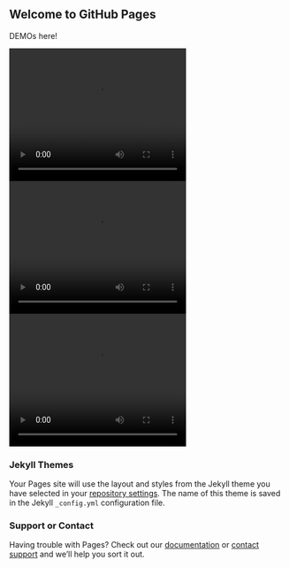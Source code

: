 ## Welcome to GitHub Pages

DEMOs here!

<video width="320" height="240" controls>
    <source src="src/audioset_eval/-1hDIl9Udkw_30.000_40.000.mp4" type="video/mp4">
</video>


<video width="320" height="240" controls>
    <source src="src/audioset_eval/-1hDIl9Udkw_30.000_40.000_Speech.mp4" type="video/mp4">
</video>


<video width="320" height="240" controls>
    <source src="src/audioset_eval/-1hDIl9Udkw_30.000_40.000_Music.mp4" type="video/mp4">
</video>

### Jekyll Themes

Your Pages site will use the layout and styles from the Jekyll theme you have selected in your [repository settings](https://github.com/ligw1998/ligw1998.github.io/settings/pages). The name of this theme is saved in the Jekyll `_config.yml` configuration file.

### Support or Contact

Having trouble with Pages? Check out our [documentation](https://docs.github.com/categories/github-pages-basics/) or [contact support](https://support.github.com/contact) and we’ll help you sort it out.
